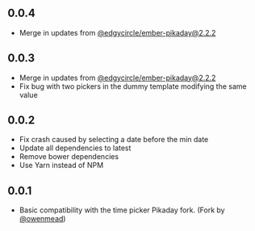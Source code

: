 ## 0.0.4
- Merge in updates from [@edgycircle/ember-pikaday@2.2.2](https://github.com/edgycircle/ember-pikaday/tree/e2d7335c31b8ad48f312d8c8f283147e700a6b6b)

## 0.0.3

- Merge in updates from [@edgycircle/ember-pikaday@2.2.2](https://github.com/edgycircle/ember-pikaday)
- Fix bug with two pickers in the dummy template modifying the same value

## 0.0.2
- Fix crash caused by selecting a date before the min date
- Update all dependencies to latest
- Remove bower dependencies
- Use Yarn instead of NPM

## 0.0.1
- Basic compatibility with the time picker Pikaday fork. (Fork by [@owenmead](https://github.com/owenmead/Pikaday))
